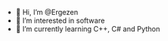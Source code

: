 - 👋 Hi, I’m @Ergezen
- 👀 I’m interested in software
- 🌱 I’m currently learning C++, C# and Python
<!---
Ergezen/Ergezen is a ✨ special ✨ repository because its `README.md` (this file) appears on your GitHub profile.
You can click the Preview link to take a look at your changes.
--->
